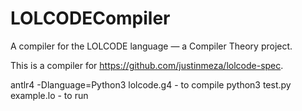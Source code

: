 # LOLCODECompiler
A compiler for the LOLCODE language &mdash; a Compiler Theory project.

This is a compiler for https://github.com/justinmeza/lolcode-spec.


antlr4 -Dlanguage=Python3 lolcode.g4 - to compile
python3 test.py example.lo - to run
